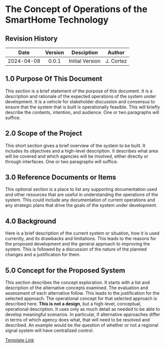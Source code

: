 # The Concept of Operations of the SmartHome Technology

## Revision History

| Date | Version | Desciption | Author |
|:---:|:---:|:---:|:---:|
| 2024-04-08 | 0.0.1 | Initial Version | J. Cortez |


## 1.0 Purpose Of This Document

This section is a brief statement of the purpose of this document. It is a description and rationale of the expected operations of the system under development. It is a vehicle for stakeholder discussion and consensus to ensure that the system that is built is operationally feasible. This will briefly describe the contents, intention, and audience. One or two paragraphs will suffice.

## 2.0 Scope of the Project

This short section gives a brief overview of the system to be built. It includes its objectives and a high-level description. It describes what area will be covered and which agencies will be involved, either directly or through interfaces. One or two paragraphs will suffice.

## 3.0 Reference Documents or Items

This optional section is a place to list any supporting documentation used and other resources that are useful in understanding the operations of the system. This could include any documentation of current operations and any strategic plans that drive the goals of the system under development.

## 4.0 Background

Here is a brief description of the current system or situation, how it is used currently, and its drawbacks and limitations. This leads to the reasons for the proposed development and the general approach to improving the system. This is followed by a discussion of the nature of the planned changes and a justification for them.

## 5.0 Concept for the Proposed System

This section describes the concept exploration. It starts with a list and description of the alternative concepts examined. The evaluation and assessment of each alternative follow. This leads to the justification for the selected approach. The operational concept for that selected approach is described here. **This is not a design**, but a high-level, conceptual, operational description. It uses only as much detail as needed to be able to develop meaningful scenarios. In particular, if alternative approaches differ in terms of which agency does what, that will need to be resolved and described. An example would be the question of whether or not a regional signal system will have centralized control.

[Template Link](https://ops.fhwa.dot.gov/seits/sections/section6/6_4.html)



